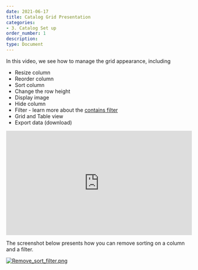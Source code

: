 ```yaml
---
date: 2021-06-17
title: Catalog Grid Presentation
categories:
- 3. Catalog Set up
order_number: 1
description:
type: Document
---
```



In this video, we see how to manage the grid appearance, including
* Resize column
* Reorder column
* Sort column
* Change the row height
* Display image
* Hide column
* Filter - learn more about the [contains filter](/3.%20catalog%20set%20up/Catalog-Contains-Filter/)
* Grid and Table view
* Export data (download)


<div style="position: relative; padding-bottom: 56.25%; height: 0;"><iframe src="https://www.loom.com/embed/e862e68f5afe495e827c28835ec38474" frameborder="0" webkitallowfullscreen mozallowfullscreen allowfullscreen style="position: absolute; top: 0; left: 0; width: 100%; height: 100%;"></iframe></div>

The screenshot below presents how you can remove sorting on a column and a filter.

[![Remove_sort_filter.png](/user-documentation/images/Remove_sort_filter.png)](/user-documentation/images/Remove_sort_filter.png)
